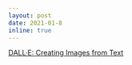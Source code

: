 ```yaml
---
layout: post
date: 2021-01-8
inline: true
---
```


[DALL·E: Creating Images from Text](https://openai.com/blog/dall-e/)


